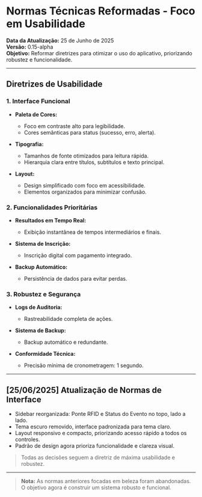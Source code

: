# Normas Técnicas Reformadas - Foco em Usabilidade

**Data da Atualização:** 25 de Junho de 2025  
**Versão:** 0.15-alpha  
**Objetivo:** Reformar diretrizes para otimizar o uso do aplicativo, priorizando robustez e funcionalidade.

---

## Diretrizes de Usabilidade

### **1. Interface Funcional**
- **Paleta de Cores:**
  - Foco em contraste alto para legibilidade.
  - Cores semânticas para status (sucesso, erro, alerta).

- **Tipografia:**
  - Tamanhos de fonte otimizados para leitura rápida.
  - Hierarquia clara entre títulos, subtítulos e texto principal.

- **Layout:**
  - Design simplificado com foco em acessibilidade.
  - Elementos organizados para minimizar confusão.

### **2. Funcionalidades Prioritárias**
- **Resultados em Tempo Real:**
  - Exibição instantânea de tempos intermediários e finais.

- **Sistema de Inscrição:**
  - Inscrição digital com pagamento integrado.

- **Backup Automático:**
  - Persistência de dados para evitar perdas.

### **3. Robustez e Segurança**
- **Logs de Auditoria:**
  - Rastreabilidade completa de ações.

- **Sistema de Backup:**
  - Backup automático e redundante.

- **Conformidade Técnica:**
  - Precisão mínima de cronometragem: 1 segundo.

---

## [25/06/2025] Atualização de Normas de Interface

- Sidebar reorganizada: Ponte RFID e Status do Evento no topo, lado a lado.
- Tema escuro removido, interface padronizada para tema claro.
- Layout responsivo e compacto, priorizando acesso rápido a todos os controles.
- Padrão de design agora prioriza funcionalidade e clareza visual.

> Todas as decisões seguem a diretriz de máxima usabilidade e robustez.

---

> **Nota:** As normas anteriores focadas em beleza foram abandonadas. O objetivo agora é construir um sistema robusto e funcional.
